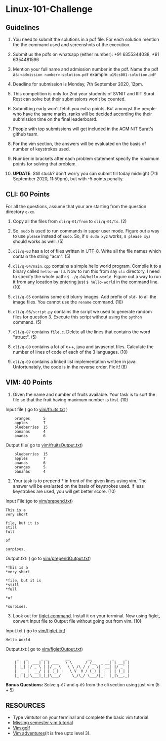 
# Linux-101-Challenge

## Guidelines

1. You need to submit the solutions in a pdf file. For each solution mention the the command used and screenshots of the execution.

2. Submit us the pdfs on whatsapp (either number): +91 6355344038, +91 6354481596

4. Mention your full name and admission number in the pdf. Name the pdf as: `<admission number>-solution.pdf` example: `u19cs001-solution.pdf`

3. Deadline for submission is Monday, 7th September 2020, 12pm.

4. This competition is only for 2nd year students of SVNIT and IIIT Surat. Rest can solve but their submissions won't be counted.

5. Submitting early won't fetch you extra points. But amongst the people who have the same marks, ranks will be decided according the their submission time on the final leaderboard.

6. People with top submissions will get included in the ACM NIT Surat's github team.

7. For the vim section, the answers will be evaluated on the basis of number of keystrokes used.

8. Number in brackets after each problem statement specify the maximum points for solving that problem.

9. **UPDATE**: Still stuck? don't worry you can submit till today midnight (7th September 2020, 11:59pm), but with -5 points penalty.

## CLI: 60 Points
For all the questions, assume that your are starting from the question directory `q-xx`.

1. Copy all the files from `cli/q-01/from` to `cli/q-01/to`. (2)

2. So, `sudo` is used to run commands in super user mode. Figure out a way to use `please` instead of `sudo`. So, if `$ sudo xyz` works, `$ please xyz` should works as well. (5)

3. `cli/q-03` has a lot of files written in UTF-8. Write all the file names which contain the string "acm". (5)

4. `cli/q-04/main.cpp` contains a simple hello world program. Compile it to a binary called `hello-world`. Now to run this from say `cli` directory, I need to specify the whole path: `$ ./q-04/hello-world`. Figure out a way to run it from any location by entering just `$ hello-world` in the command line. (10)

5. `cli/q-05` contains some old blurry images. Add prefix of `old-` to all the image files. You cannot use the `rename` command. (10)

6. `cli/q-06/script.py` contains the script we used to generate random files for question 3. Execute this script without using the `python` command. (5)

7. `cli/q-07` contains `file.c`. Delete all the lines that contains the word "struct". (5)

8. `cli/q-08` contains a lot of c++, java and javascript files. Calculate the number of lines of code of each of the 3 languages. (10)

9. `cli/q-09` contains a linked list implementation written in java. Unfortunately, the code is in the reverse order. Fix it! (8)

## VIM: 40 Points

1. Given the name and number of fruits available. Your task is to sort the file so that the fruit having maximum number is first. (10)

Input file ( go to [vim/fruits.txt](https://github.com/acm-svnit/linux-101-challenge/blob/master/vim/fruits.txt) )

		oranges      5
		apples       7
		blueberries  15
		bananas      4
		ananas       6

Output file( go to [vim/fruitsOutput.txt](https://github.com/acm-svnit/linux-101-challenge/blob/master/vim/fruitsOutput.txt)) 

		
		blueberries  15
		apples       7
		ananas       6
		oranges      5
		bananas      4

2. Your task is to prepend * in front of the given lines using vim. The answer will be evaluated on the basis of keystrokes used. If less keystrokes are used, you will get better score. (10)

Input File:(go to [vim/prepend.txt](https://github.com/acm-svnit/linux-101-challenge/blob/master/vim/prepend.txt))

	This is a
	very short

	file, but it is
	still
	full

	of

	surpises.

Output.txt: ( go to [vim/prependOutput.txt](https://github.com/acm-svnit/linux-101-challenge/blob/master/vim/prependOutput.txt))

	*This is a
	*very short

	*file, but it is
	*still
	*full

	*of

	*surpises.

3. Look out for [figlet command](https://linux.die.net/man/6/figlet). Install it on your terminal. Now using figlet, convert Input file to Output file without going out from vim. (10)

Input.txt ( go to [vim/figlet.txt](https://github.com/acm-svnit/linux-101-challenge/blob/master/vim/figlet.txt))

	Hello World

Output.txt:( go to [vim/figletOutput.txt](https://github.com/acm-svnit/linux-101-challenge/blob/master/vim/figletOutput.txt))

		 _   _      _ _        __        __         _     _ 
		| | | | ___| | | ___   \ \      / /__  _ __| | __| |
		| |_| |/ _ \ | |/ _ \   \ \ /\ / / _ \| '__| |/ _` |
		|  _  |  __/ | | (_) |   \ V  V / (_) | |  | | (_| |
		|_| |_|\___|_|_|\___/     \_/\_/ \___/|_|  |_|\__,_|
		

**Bonus Questions:** Solve `q-07` and `q-09` from the cli section using just vim (5 + 5)

## RESOURCES

* Type vimtutor on your terminal and complete the basic vim tutorial.
* [Missing semester vim tutorial](https://missing.csail.mit.edu/2020/editors/)
* [Vim golf](http://www.vimgolf.com/)
* [Vim adventures](https://vim-adventures.com/)(it is free upto level 3).

